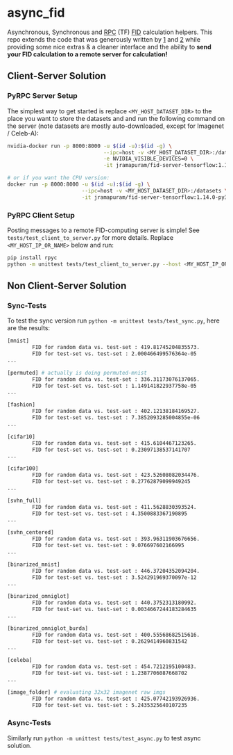 # async_fid

Asynchronous, Synchronous and [RPC](https://rpyc.readthedocs.io/en/latest/index.html) (TF) [FID](https://arxiv.org/abs/1706.08500) calculation helpers. This repo extends the code that was generously written by [1](https://github.com/daib13/TwoStageVAE/blob/master/fid_score.py) and [2](https://github.com/bioinf-jku/TTUR/blob/master/fid.py) while providing some nice extras & a cleaner interface and the ability to **send your FID calculation to a remote server for calculation!**

## Client-Server Solution

### PyRPC Server Setup

The simplest way to get started is replace `<MY_HOST_DATASET_DIR>` to the place you want to store the datasets and and run the following command on the server (note datasets are mostly auto-downloaded, except for Imagenet / Celeb-A):

``` bash
nvidia-docker run -p 8000:8000 -u $(id -u):$(id -g) \
                               --ipc=host -v <MY_HOST_DATASET_DIR>:/datasets \
                               -e NVIDIA_VISIBLE_DEVICES=0 \
                               -it jramapuram/fid-server-tensorflow:1.14.0-gpu-py3  # GPU version

# or if you want the CPU version:
docker run -p 8000:8000 -u $(id -u):$(id -g) \
                        --ipc=host -v <MY_HOST_DATASET_DIR>:/datasets \
                        -it jramapuram/fid-server-tensorflow:1.14.0-py3  # CPU version
```

### PyRPC Client Setup

Posting messages to a remote FID-computing server is simple! See `tests/test_client_to_server.py` for more details.
Replace `<MY_HOST_IP_OR_NAME>` below and run:

``` bash
pip install rpyc
python -m unittest tests/test_client_to_server.py --host <MY_HOST_IP_OR_NAME> --port 8000
```

## Non Client-Server Solution

### Sync-Tests

To test the sync version run `python -m unittest tests/test_sync.py`, here are the results:

``` bash
[mnist]
        FID for random data vs. test-set : 419.81745204835573.
        FID for test-set vs. test-set : 2.000466499576364e-05
...

[permuted] # actually is doing permuted-mnist
        FID for random data vs. test-set : 336.31173076137065.
        FID for test-set vs. test-set : 1.149141822937758e-05
...

[fashion]
        FID for random data vs. test-set : 402.12138184169527.
        FID for test-set vs. test-set : 7.3852093285004855e-06
...

[cifar10]
        FID for random data vs. test-set : 415.6104467123265.
        FID for test-set vs. test-set : 0.23097138537141707
...

[cifar100]
        FID for random data vs. test-set : 423.52608082034476.
        FID for test-set vs. test-set : 0.27762879099949245
...

[svhn_full]
        FID for random data vs. test-set : 411.5628830393524.
        FID for test-set vs. test-set : 4.3500883367190895
...

[svhn_centered]
        FID for random data vs. test-set : 393.96311903676656.
        FID for test-set vs. test-set : 9.076697602166995
...

[binarized_mnist]
        FID for random data vs. test-set : 446.37204352094204.
        FID for test-set vs. test-set : 3.524291969370097e-12
...

[binarized_omniglot]
        FID for random data vs. test-set : 440.3752313180992.
        FID for test-set vs. test-set : 0.0034667244183284635
...

[binarized_omniglot_burda]
        FID for random data vs. test-set : 400.55568682515616.
        FID for test-set vs. test-set : 0.2629414960831542
...

[celeba]
        FID for random data vs. test-set : 454.7212195100483.
        FID for test-set vs. test-set : 1.2387706087668702
...

[image_folder] # evaluating 32x32 imagenet raw imgs
        FID for random data vs. test-set : 425.07742193926936.
        FID for test-set vs. test-set : 5.2435325640107235
```

### Async-Tests

Similarly run `python -m unittest tests/test_async.py` to test async solution.
